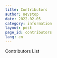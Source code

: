```yaml
---
title: Contributors
author: nevstop
date: 2022-02-05
category: information
layout: post
page_id: contributors
lang: en
---
```


Contributors List
